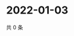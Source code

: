 # 2022-01-03

共 0 条

<!-- BEGIN WEIBO -->
<!-- 最后更新时间 Mon Jan 03 2022 18:13:26 GMT+0800 (China Standard Time) -->

<!-- END WEIBO -->
